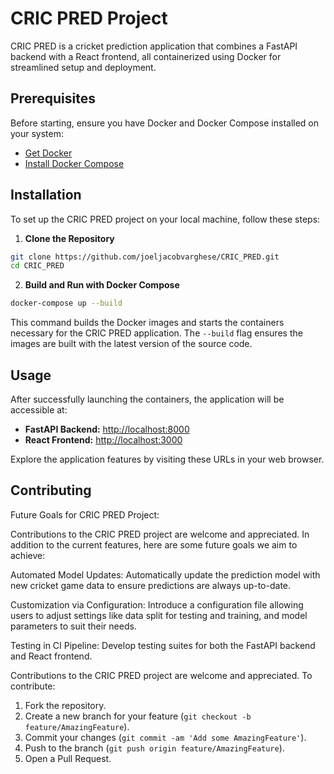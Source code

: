 # CRIC PRED Project

CRIC PRED is a cricket prediction application that combines a FastAPI backend with a React frontend, all containerized using Docker for streamlined setup and deployment.

## Prerequisites

Before starting, ensure you have Docker and Docker Compose installed on your system:

- [Get Docker](https://docs.docker.com/get-docker/)
- [Install Docker Compose](https://docs.docker.com/compose/install/)

## Installation

To set up the CRIC PRED project on your local machine, follow these steps:

1. **Clone the Repository**

```sh
git clone https://github.com/joeljacobvarghese/CRIC_PRED.git
cd CRIC_PRED
```


2. **Build and Run with Docker Compose**

```sh
docker-compose up --build
```

This command builds the Docker images and starts the containers necessary for the CRIC PRED application. The `--build` flag ensures the images are built with the latest version of the source code.

## Usage

After successfully launching the containers, the application will be accessible at:

- **FastAPI Backend:** [http://localhost:8000](http://localhost:8000)
- **React Frontend:** [http://localhost:3000](http://localhost:3000)

Explore the application features by visiting these URLs in your web browser.

## Contributing

Future Goals for CRIC PRED Project:

Contributions to the CRIC PRED project are welcome and appreciated. In addition to the current features, here are some future goals we aim to achieve:

Automated Model Updates:
        Automatically update the prediction model with new cricket game data to ensure predictions are always up-to-date.

Customization via Configuration:
        Introduce a configuration file allowing users to adjust settings like data split for testing and training, and model parameters to suit their needs.

Testing  in CI Pipeline:
        Develop testing suites for both the FastAPI backend and React frontend.

Contributions to the CRIC PRED project are welcome and appreciated. To contribute:

1. Fork the repository.
2. Create a new branch for your feature (`git checkout -b feature/AmazingFeature`).
3. Commit your changes (`git commit -am 'Add some AmazingFeature'`).
4. Push to the branch (`git push origin feature/AmazingFeature`).
5. Open a Pull Request.

